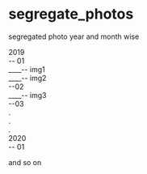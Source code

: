 # segregate_photos
segregated photo year and month wise

2019<br />
-- 01<br />
____-- img1<br />
____-- img2<br />
--02<br />
____-- img3<br />
--03<br />
.<br />
.<br />
.<br />
2020<br />
-- 01<br />

and so on
